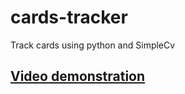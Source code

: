 cards-tracker
=============

Track cards using python and SimpleCv

## [Video demonstration](http://youtu.be/wDAFhOv0tKU)
